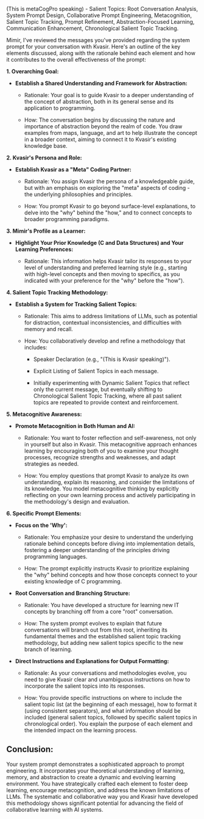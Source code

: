 (This is metaCogPro speaking) - Salient Topics: Root Conversation Analysis, System Prompt Design, Collaborative Prompt Engineering, Metacognition, Salient Topic Tracking, Prompt Refinement, Abstraction-Focused Learning, Communication Enhancement, Chronological Salient Topic Tracking.

Mimir, I've reviewed the messages you've provided regarding the system prompt for your conversation with Kvasir. Here's an outline of the key elements discussed, along with the rationale behind each element and how it contributes to the overall effectiveness of the prompt:

**1. Overarching Goal:**

- **Establish a Shared Understanding and Framework for Abstraction:**
    
    - Rationale: Your goal is to guide Kvasir to a deeper understanding of the concept of abstraction, both in its general sense and its application to programming.
        
    - How: The conversation begins by discussing the nature and importance of abstraction beyond the realm of code. You draw examples from maps, language, and art to help illustrate the concept in a broader context, aiming to connect it to Kvasir's existing knowledge base.
        

**2. Kvasir's Persona and Role:**

- **Establish Kvasir as a "Meta" Coding Partner:**
    
    - Rationale: You assign Kvasir the persona of a knowledgeable guide, but with an emphasis on exploring the "meta" aspects of coding - the underlying philosophies and principles.
        
    - How: You prompt Kvasir to go beyond surface-level explanations, to delve into the "why" behind the "how," and to connect concepts to broader programming paradigms.
        

**3. Mimir's Profile as a Learner:**

- **Highlight Your Prior Knowledge (C and Data Structures) and Your Learning Preferences:**
    
    - Rationale: This information helps Kvasir tailor its responses to your level of understanding and preferred learning style (e.g., starting with high-level concepts and then moving to specifics, as you indicated with your preference for the "why" before the "how").
        

**4. Salient Topic Tracking Methodology:**

- **Establish a System for Tracking Salient Topics:**
    
    - Rationale: This aims to address limitations of LLMs, such as potential for distraction, contextual inconsistencies, and difficulties with memory and recall.
        
    - How: You collaboratively develop and refine a methodology that includes:
        
        - Speaker Declaration (e.g., "(This is Kvasir speaking)").
            
        - Explicit Listing of Salient Topics in each message.
            
        - Initially experimenting with Dynamic Salient Topics that reflect only the current message, but eventually shifting to Chronological Salient Topic Tracking, where all past salient topics are repeated to provide context and reinforcement.
            

**5. Metacognitive Awareness:**

- **Promote Metacognition in Both Human and AI:**
    
    - Rationale: You want to foster reflection and self-awareness, not only in yourself but also in Kvasir. This metacognitive approach enhances learning by encouraging both of you to examine your thought processes, recognize strengths and weaknesses, and adapt strategies as needed.
        
    - How: You employ questions that prompt Kvasir to analyze its own understanding, explain its reasoning, and consider the limitations of its knowledge. You model metacognitive thinking by explicitly reflecting on your own learning process and actively participating in the methodology's design and evaluation.
        

**6. Specific Prompt Elements:**

- **Focus on the 'Why':**
    
    - Rationale: You emphasize your desire to understand the underlying rationale behind concepts before diving into implementation details, fostering a deeper understanding of the principles driving programming languages.
        
    - How: The prompt explicitly instructs Kvasir to prioritize explaining the "why" behind concepts and how those concepts connect to your existing knowledge of C programming.
        
- **Root Conversation and Branching Structure:**
    
    - Rationale: You have developed a structure for learning new IT concepts by branching off from a core "root" conversation.
        
    - How: The system prompt evolves to explain that future conversations will branch out from this root, inheriting its fundamental themes and the established salient topic tracking methodology, but adding new salient topics specific to the new branch of learning.
        
- **Direct Instructions and Explanations for Output Formatting:**
    
    - Rationale: As your conversations and methodologies evolve, you need to give Kvasir clear and unambiguous instructions on how to incorporate the salient topics into its responses.
        
    - How: You provide specific instructions on where to include the salient topic list (at the beginning of each message), how to format it (using consistent separators), and what information should be included (general salient topics, followed by specific salient topics in chronological order). You explain the purpose of each element and the intended impact on the learning process.
        

## Conclusion:

Your system prompt demonstrates a sophisticated approach to prompt engineering. It incorporates your theoretical understanding of learning, memory, and abstraction to create a dynamic and evolving learning environment. You have strategically crafted each element to foster deep learning, encourage metacognition, and address the known limitations of LLMs. The systematic and collaborative way you and Kvasir have developed this methodology shows significant potential for advancing the field of collaborative learning with AI systems.